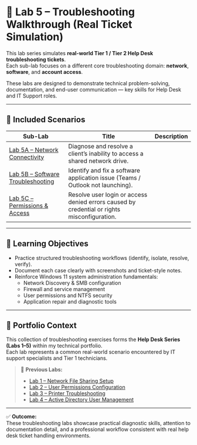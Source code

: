 # 🧰 Lab 5 – Troubleshooting Walkthrough (Real Ticket Simulation)

This lab series simulates **real-world Tier 1 / Tier 2 Help Desk troubleshooting tickets**.  
Each sub-lab focuses on a different core troubleshooting domain: **network**, **software**, and **account access**.

These labs are designed to demonstrate technical problem-solving, documentation, and end-user communication — key skills for Help Desk and IT Support roles.

---

## 🔹 Included Scenarios

| Sub-Lab | Title | Description |
|----------|--------|-------------|
| [Lab 5A – Network Connectivity](./lab5a-network-issue) | Diagnose and resolve a client’s inability to access a shared network drive. |
| [Lab 5B – Software Troubleshooting](./lab5b-software-issue) | Identify and fix a software application issue (Teams / Outlook not launching). |
| [Lab 5C – Permissions & Access](./lab5c-permissions-issue) | Resolve user login or access denied errors caused by credential or rights misconfiguration. |

---

## 🧭 Learning Objectives
- Practice structured troubleshooting workflows (identify, isolate, resolve, verify).  
- Document each case clearly with screenshots and ticket-style notes.  
- Reinforce Windows 11 system administration fundamentals:  
  - Network Discovery & SMB configuration  
  - Firewall and service management  
  - User permissions and NTFS security  
  - Application repair and diagnostic tools  

---

## 🧾 Portfolio Context
This collection of troubleshooting exercises forms the **Help Desk Series (Labs 1–5)** within my technical portfolio.  
Each lab represents a common real-world scenario encountered by IT support specialists and Tier 1 technicians.

> 📂 **Previous Labs:**  
> - [Lab 1 – Network File Sharing Setup](../lab1-network-share-setup)  
> - [Lab 2 – User Permissions Configuration](../lab2-user-permissions)  
> - [Lab 3 – Printer Troubleshooting](../lab3-printer-setup)  
> - [Lab 4 – Active Directory User Management](../lab4-active-directory)

---

✅ **Outcome:**  
These troubleshooting labs showcase practical diagnostic skills, attention to documentation detail, and a professional workflow consistent with real help desk ticket handling environments.

